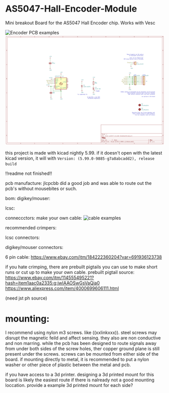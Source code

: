 # AS5047-Hall-Encoder-Module
Mini breakout Board for the AS5047 Hall Encoder chip. Works with Vesc

![Encoder PCB examples](pictures\encoder_pcbs.jpg)
![schematic](pictures\schematic.png)

this project is made with kicad nightly 5.99. if it doesn't open with the latest kicad version, it will with `Version: (5.99.0-9885-g7a8abcadd2), release build`




!!readme not finished!!

pcb manufacture:
jlcpcbb did a good job and was able to route out the pcb's without mousebites or such.

bom:
digikey/mouser:


lcsc:

conneccctors:
make your own cable:
![cable examples](pictures\cable_options.jpg)

recommended crimpers:

lcsc connectors:

digikey/mouser connectors:


6 pin cable:
https://www.ebay.com/itm/184222360204?var=691936123738


if you hate crimping, there are prebuilt pigtails you can use to make short runs or cut up to make your own cable.
prebuilt pigtail source:
https://www.ebay.com/itm/114555495221?hash=item1aac0a2335:g:jwIAAOSwGsVaQia0
https://www.aliexpress.com/item/4000699606111.html


(need jst ph source)

# mounting:
 I recommend using nylon m3 screws. like ((xxlinkxxx)). steel screws may disrupt the magnetic feild and affect sensing. they also are non conductive and non marring. while the pcb has been designed to route signals away from under both sides of the screw holes, ther copper ground plane is still present under the screws. screws can be mounted from either side of the board. if mounting directly to metal, it is recommended to put a nylon washer or other piece of plastic between the metal and pcb.

if you have access to a 3d printer. designing a 3d printed mount for this board is likely the easiest route if there is nalready not a good mounting loccation.
provide a example 3d printed mount for each side?

